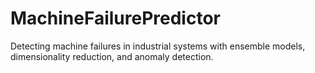 # MachineFailurePredictor
Detecting machine failures in industrial systems with ensemble models, dimensionality reduction, and anomaly detection.
